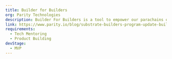 ```yaml
---
title: Builder for Builders
org: Parity Technologies
description: Builder For Builders is a tool to empower our parachains on building their community by teaching them the Substrate Builders Program Framework. Check out more information here 
link: https://www.parity.io/blog/substrate-builders-program-update-builders-for-builders
requirements:
  - Tech Mentoring
  - Product Building
devStage:
  - MVP
---
```

